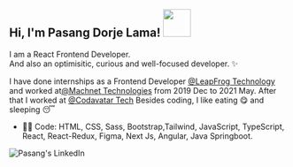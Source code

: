 <h2> Hi, I'm Pasang Dorje Lama! <img src="https://media.giphy.com/media/888R35MJTmDxQfRzfS/giphy.gif" width="50"></h2>

I am a React Frontend Developer.<br>
And also an optimisitic, curious and well-focused developer. :sparkles: <br>


I have done internships as a Frontend Developer [@LeapFrog Technology](https://www.lftechnology.com/) and worked at[@Machnet Technologies](https://machnetinc.com/) from 2019 Dec to 2021 May. After that I worked at [@Codavatar Tech](https://codavatar.com/)
Besides coding, I like eating :yum: and sleeping :sleeping:

- :man_technologist: Code: HTML, CSS, Sass, Bootstrap,Tailwind, JavaScript, TypeScript, React, React-Redux, Figma, Next Js, Angular, Java Springboot.
 
<a href="https://www.linkedin.com/in/pasang-dorje-lama-0a0610130/">
  <img align="left" alt="Pasang's LinkedIn" src="https://img.icons8.com/bubbles/50/000000/linkedin.png"/>
</a>

